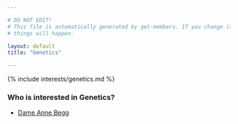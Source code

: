 ```yaml
---

# DO NOT EDIT!
# This file is automatically generated by get-members. If you change it, bad
# things will happen.

layout: default
title: "Genetics"

---
```


{% include interests/genetics.md %}

### Who is interested in Genetics?


* [Dame  Anne Begg](/members/dame-anne-begg.html)
